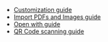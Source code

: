   - [Customization guide](customization-guide.html)
  - [Import PDFs and Images guide](import-pdfs-and-images-guide.html)
  - [Open with guide](open-with-guide.html)
  - [QR Code scanning guide](qr-code-scanning-guide.html)
